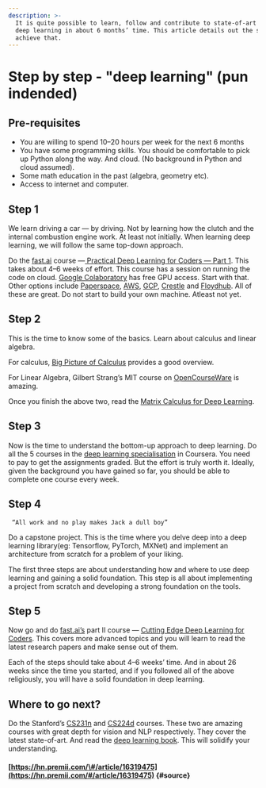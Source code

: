 ```yaml
---
description: >-
  It is quite possible to learn, follow and contribute to state-of-art work in
  deep learning in about 6 months’ time. This article details out the steps to
  achieve that.
---
```


# Step by step - "deep learning" \(pun indended\)

## **Pre-requisites**

* You are willing to spend 10–20 hours per week for the next 6 months
* You have some programming skills. You should be comfortable to pick up Python along the way. And cloud. \(No background in Python and cloud assumed\).
* Some math education in the past \(algebra, geometry etc\). 
* Access to internet and computer.

## **Step 1**

We learn driving a car — by driving. Not by learning how the clutch and the internal combustion engine work. At least not initially. When learning deep learning, we will follow the same top-down approach.

Do the [fast.ai](http://www.fast.ai/) course —[ Practical Deep Learning for Coders — Part 1](http://course.fast.ai/). This takes about 4–6 weeks of effort. This course has a session on running the code on cloud. [Google Colaboratory](https://colab.research.google.com/) has free GPU access. Start with that. Other options include [Paperspace](http://paperspace.com/), [AWS](https://aws.amazon.com/), [GCP](https://cloud.google.com/), [Crestle](https://www.crestle.com/) and [Floydhub](https://www.floydhub.com/). All of these are great. Do not start to build your own machine. Atleast not yet.

## S**tep 2**

This is the time to know some of the basics. Learn about calculus and linear algebra.

For calculus, [Big Picture of Calculus](https://ocw.mit.edu/resources/res-18-005-highlights-of-calculus-spring-2010/highlights_of_calculus/big-picture-of-calculus/) provides a good overview.

For Linear Algebra, Gilbert Strang’s MIT course on [OpenCourseWare](https://ocw.mit.edu/courses/mathematics/18-06-linear-algebra-spring-2010/) is amazing.

Once you finish the above two, read the [Matrix Calculus for Deep Learning](http://parrt.cs.usfca.edu/doc/matrix-calculus/index.html).

## **Step 3**

Now is the time to understand the bottom-up approach to deep learning. Do all the 5 courses in the [deep learning specialisation](https://www.coursera.org/specializations/deep-learning) in Coursera. You need to pay to get the assignments graded. But the effort is truly worth it. Ideally, given the background you have gained so far, you should be able to complete one course every week.

## **Step 4**

```text
 “All work and no play makes Jack a dull boy”
```

Do a capstone project. This is the time where you delve deep into a deep learning library\(eg: Tensorflow, PyTorch, MXNet\) and implement an architecture from scratch for a problem of your liking.

The first three steps are about understanding how and where to use deep learning and gaining a solid foundation. This step is all about implementing a project from scratch and developing a strong foundation on the tools.

## **Step 5**

Now go and do [fast.ai’s](http://www.fast.ai/) part II course — [Cutting Edge Deep Learning for Coders](http://course.fast.ai/part2.html). This covers more advanced topics and you will learn to read the latest research papers and make sense out of them.

Each of the steps should take about 4–6 weeks’ time. And in about 26 weeks since the time you started, and if you followed all of the above religiously, you will have a solid foundation in deep learning.

## **Where to go next?**

Do the Stanford’s [CS231n](http://cs231n.stanford.edu/) and [CS224d](http://cs224d.stanford.edu/) courses. These two are amazing courses with great depth for vision and NLP respectively. They cover the latest state-of-art. And read the [deep learning book](http://www.deeplearningbook.org/). This will solidify your understanding.

#### [https://hn.premii.com/\#/article/16319475](https://hn.premii.com/#/article/16319475) {#source}



